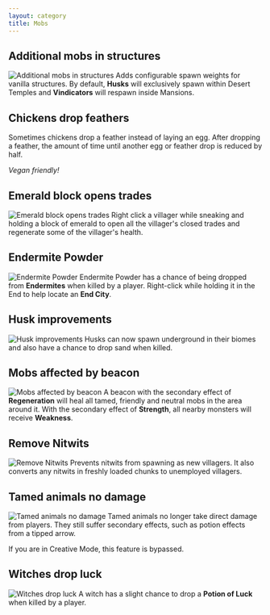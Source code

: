 ```yaml
---
layout: category
title: Mobs
---
```


## Additional mobs in structures
![Additional mobs in structures](https://i.postimg.cc/SNqBYFV3/Additional-mobs-in-structures.png)
Adds configurable spawn weights for vanilla structures.  By default, **Husks** will exclusively spawn within Desert Temples and **Vindicators** will respawn inside Mansions.

## Chickens drop feathers
Sometimes chickens drop a feather instead of laying an egg.  After dropping a feather, the amount of time until another egg or feather drop is reduced by half.

*Vegan friendly!* 

## Emerald block opens trades
![Emerald block opens trades](https://i.postimg.cc/BvDpCtng/Emerald-block-opens-trades.png)
Right click a villager while sneaking and holding a block of emerald to open all the villager's closed trades and regenerate some of the villager's health.

## Endermite Powder
![Endermite Powder](https://i.postimg.cc/LXpTQRqM/Endermite-powder.png)
Endermite Powder has a chance of being dropped from **Endermites** when killed by a player.  Right-click while holding it in the End to help locate an **End City**.

## Husk improvements
![Husk improvements](https://i.postimg.cc/hjcLbrwD/Husk-improvements.png)
Husks can now spawn underground in their biomes and also have a chance to drop sand when killed.

## Mobs affected by beacon
![Mobs affected by beacon](https://i.postimg.cc/j2jyBjtB/Mobs-affected-by-beacon.png)
A beacon with the secondary effect of **Regeneration** will heal all tamed, friendly and neutral mobs in the area around it.  With the secondary effect of **Strength**, all nearby monsters will receive **Weakness**.

## Remove Nitwits
![Remove Nitwits](https://i.postimg.cc/k5dKqs7Q/Remove-nitwits.png)
Prevents nitwits from spawning as new villagers.  It also converts any nitwits in freshly loaded chunks to unemployed villagers.

## Tamed animals no damage
![Tamed animals no damage](https://i.postimg.cc/brGsQSzY/Tamed-animals-no-damage.png)
Tamed animals no longer take direct damage from players. They still suffer secondary effects, such as potion effects from a tipped arrow.

If you are in Creative Mode, this feature is bypassed.

## Witches drop luck
![Witches drop luck](https://i.postimg.cc/1t78nr1Y/Witches_drop_luck.png)
A witch has a slight chance to drop a **Potion of Luck** when killed by a player.